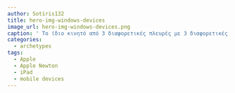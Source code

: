 ```yaml
---
author: Sotiris132
title: hero-img-windows-devices
image_url: hero-img-windows-devices.png
caption: ' Το ίδιο κινητό από 3 διαφορετικές πλευρές με 3 διαφορετικές διαφάνειες '
categories:
  - archetypes
tags:
  - Apple
  - Apple Newton
  - iPad
  - mobile devices
---
```

